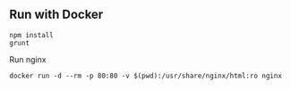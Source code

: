 ## Run with Docker

    npm install
    grunt

Run nginx

    docker run -d --rm -p 80:80 -v $(pwd):/usr/share/nginx/html:ro nginx
